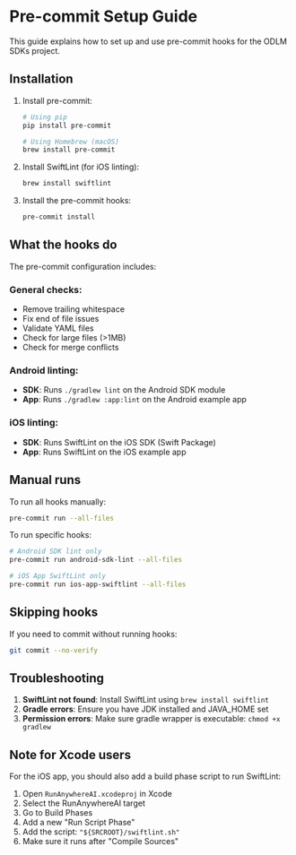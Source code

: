 # Pre-commit Setup Guide

This guide explains how to set up and use pre-commit hooks for the ODLM SDKs project.

## Installation

1. Install pre-commit:
   ```bash
   # Using pip
   pip install pre-commit
   
   # Using Homebrew (macOS)
   brew install pre-commit
   ```

2. Install SwiftLint (for iOS linting):
   ```bash
   brew install swiftlint
   ```

3. Install the pre-commit hooks:
   ```bash
   pre-commit install
   ```

## What the hooks do

The pre-commit configuration includes:

### General checks:
- Remove trailing whitespace
- Fix end of file issues
- Validate YAML files
- Check for large files (>1MB)
- Check for merge conflicts

### Android linting:
- **SDK**: Runs `./gradlew lint` on the Android SDK module
- **App**: Runs `./gradlew :app:lint` on the Android example app

### iOS linting:
- **SDK**: Runs SwiftLint on the iOS SDK (Swift Package)
- **App**: Runs SwiftLint on the iOS example app

## Manual runs

To run all hooks manually:
```bash
pre-commit run --all-files
```

To run specific hooks:
```bash
# Android SDK lint only
pre-commit run android-sdk-lint --all-files

# iOS App SwiftLint only
pre-commit run ios-app-swiftlint --all-files
```

## Skipping hooks

If you need to commit without running hooks:
```bash
git commit --no-verify
```

## Troubleshooting

1. **SwiftLint not found**: Install SwiftLint using `brew install swiftlint`
2. **Gradle errors**: Ensure you have JDK installed and JAVA_HOME set
3. **Permission errors**: Make sure gradle wrapper is executable: `chmod +x gradlew`

## Note for Xcode users

For the iOS app, you should also add a build phase script to run SwiftLint:
1. Open `RunAnywhereAI.xcodeproj` in Xcode
2. Select the RunAnywhereAI target
3. Go to Build Phases
4. Add a new "Run Script Phase"
5. Add the script: `"${SRCROOT}/swiftlint.sh"`
6. Make sure it runs after "Compile Sources"
